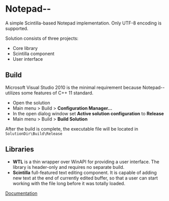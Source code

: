 # Notepad--

A simple Scintilla-based Notepad implementation.
Only UTF-8 encoding is supported.

Solution consists of three projects:
+ Core library
+ Scintilla component
+ User interface

## Build

Microsoft Visual Studio 2010 is the minimal requirement because
Notepad-- utilizes some features of C++ 11 standard.

* Open the solution
* Main menu > Build > **Configuration Manager...**
* In the open dialog window set **Active solution configuration** to **Release**
* Main menu > Build > **Build Solution**

After the build is complete, the executable file will be
located in `SolutionDir\Build\Release`

## Libraries

* **WTL** is a thin wrapper over WinAPI for providing a user interface.
  The library is header-only and requires no separate build.
* **Scintilla** full-featured text editing component.
  It is capable of adding new text at the end of currently edited buffer,
  so that a user can start working with the file long before it was
  totally loaded.

[Documentation](http://yds19872712.github.io/Notepad--/)
